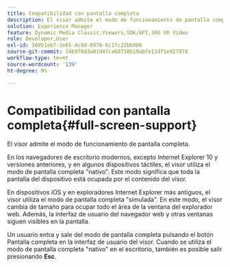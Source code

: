 ```yaml
---
title: Compatibilidad con pantalla completa
description: El visor admite el modo de funcionamiento de pantalla completa.
solution: Experience Manager
feature: Dynamic Media Classic,Viewers,SDK/API,360 VR Video
role: Developer,User
exl-id: 56951eb7-1e65-4c9d-8978-6c1fc22bb066
source-git-commit: 14b9f6d3a01d47ca60710b19abfe11df1e927978
workflow-type: tm+mt
source-wordcount: '139'
ht-degree: 0%

---
```


# Compatibilidad con pantalla completa{#full-screen-support}

El visor admite el modo de funcionamiento de pantalla completa.

En los navegadores de escritorio modernos, excepto Internet Explorer 10 y versiones anteriores, y en algunos dispositivos táctiles, el visor utiliza el modo de pantalla completa &quot;nativo&quot;. Este modo significa que toda la pantalla del dispositivo está ocupada por el contenido del visor.

En dispositivos iOS y en exploradores Internet Explorer más antiguos, el visor utiliza el modo de pantalla completa &quot;simulada&quot;. En este modo, el visor cambia de tamaño para ocupar todo el área de la ventana del explorador web. Además, la interfaz de usuario del navegador web y otras ventanas siguen visibles en la pantalla.

Un usuario entra y sale del modo de pantalla completa pulsando el botón Pantalla completa en la interfaz de usuario del visor. Cuando se utiliza el modo de pantalla completa &quot;nativo&quot; en el escritorio, también es posible salir presionando **Esc**.
